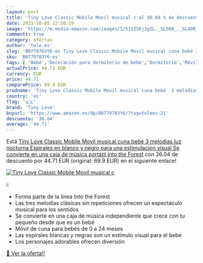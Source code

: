 ```yaml
---
layout: post
title: 'Tiny Love Classic Mobile Movil musical c al 36.04 % de descuento'
date: 2021-10-05 22:50:19
image: 'https://m.media-amazon.com/images/I/51SZS6j3gZL._SL500_._SL400_.jpg'
comments: true
category: ofertas
author: 'tole.es'
slug: 'B0779783Y6-es Tiny Love Classic Mobile Movil musical cuna bebé 3...'
sku: 'B0779783Y6-es'
tags: [ 'Bebé','Decoración para dormitorio de bebé','Dormitorio','Móviles para bebé','bebé','tiny love', ]
actualPrice: 44.71 EUR
currency: EUR
price: 44.71
comparePrice: 69.9 EUR
prodname: 'Tiny Love Classic Mobile Movil musical cuna bebé  3 melodias  luz nocturna  Espirales en blanco y negro para una estimulacion visual  Se convierte en una caja de música portátil  Into the Forest'
country: 'es'
flag: '🇪🇸'
brand: 'Tiny Love'
buyurl: 'https://www.amazon.es/dp/B0779783Y6/?tag=tolees-21'
descuento: '36.04'
average: '44.71'
---
```


Está [Tiny Love Classic Mobile Movil musical cuna bebé  3 melodias  luz nocturna  Espirales en blanco y negro para una estimulacion visual  Se convierte en una caja de música portátil  Into the Forest](https://www.amazon.es/dp/B0779783Y6/?tag=tolees-21) con 36.04 de descuento por 44.71 EUR (original: 69.9 EUR) en el siguiente enlace!

[![Tiny Love Classic Mobile Movil musical c](https://m.media-amazon.com/images/I/51SZS6j3gZL._SL500_._SL400_.jpg)](https://www.amazon.es/dp/B0779783Y6/?tag=tolees-21)

ℹ️:

- Forma parte de la línea Into the Forest
- Las tres melodías clásicas sin repeticiones ofrecen un espectáculo musical para los sentidos
- Se convierte en una caja de música independiente que crece con tu pequeño desde que es un bebé
- Móvil de cuna para bebés de 0 a 24 meses
- Las espirales blancas y negras son un estímulo visual para el bebé
- Los personajes adorables ofrecen diversión

[🛒 Ver la oferta!!](https://www.amazon.es/dp/B0779783Y6/?tag=tolees-21)

